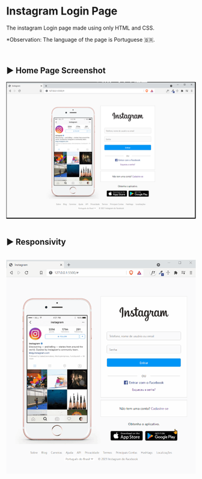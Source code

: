 # Instagram Login Page  
<p>The instagram Login page made using only HTML and CSS.</p>
<p>*Observation: The language of the page is Portuguese 🇧🇷.</p><br>

## ► Home Page Screenshot

<img src="https://github.com/limaluan/login_page_instagram/blob/master/demo_imgs/initial_page.PNG?raw=true">
<br><br>

## ► Responsivity
<br>  

<img src="https://github.com/limaluan/login_page_instagram/blob/master/demo_imgs/reponsivity.gif?raw=true">
